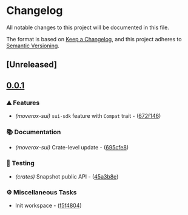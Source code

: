 # Changelog

All notable changes to this project will be documented in this file.

The format is based on [Keep a Changelog](https://keepachangelog.com/en/1.0.0/),
and this project adheres to [Semantic Versioning](https://semver.org/spec/v2.0.0.html).

## [Unreleased]

## [0.0.1](https://github.com/0xangelo/moverox/compare/moverox-sui-v0.0.0...moverox-sui-v0.0.1)

### ⛰️ Features

- *(moverox-sui)* `sui-sdk` feature with `Compat` trait - ([672f146](https://github.com/0xangelo/moverox/commit/672f146b8092aa3576a836edc7678517dcdc96fc))

### 📚 Documentation

- *(moverox-sui)* Crate-level update - ([695cfe8](https://github.com/0xangelo/moverox/commit/695cfe803812a387421c698dba3823e9f118dd94))

### 🧪 Testing

- *(crates)* Snapshot public API - ([45a3b8e](https://github.com/0xangelo/moverox/commit/45a3b8e11ce76e14498965af61e457a1b80663fb))

### ⚙️ Miscellaneous Tasks

- Init workspace - ([f5f4804](https://github.com/0xangelo/moverox/commit/f5f4804fe2dde0a7ab6e00fc3227d7fcd33a44e5))

